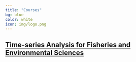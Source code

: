 ```yaml
---
title: "Courses"
bg: blue
color: white
icon: img/logo.png
---
```


## [Time-series Analysis for Fisheries and Environmental Sciences](https://nwfsc-timeseries.github.io/atsa/)





